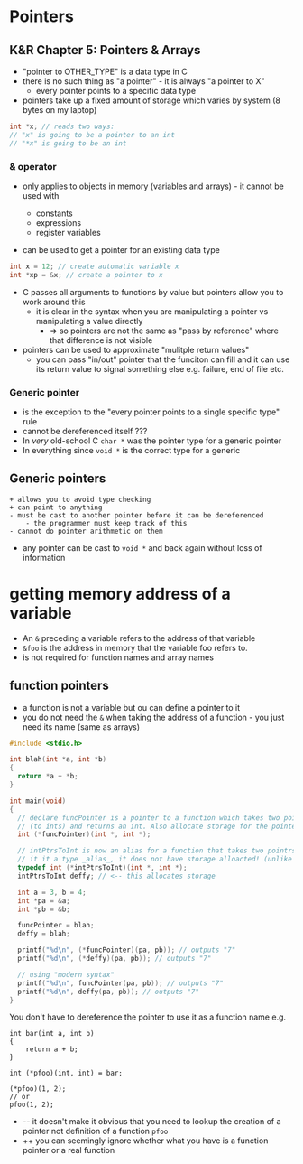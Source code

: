 # Pointers

## K&R Chapter 5: Pointers & Arrays

- "pointer to OTHER_TYPE" is a data type in C
- there is no such thing as "a pointer" - it is always "a pointer to X"
    - every pointer points to a specific data type
- pointers take up a fixed amount of storage which varies by system (8 bytes on
  my laptop)

```c
int *x; // reads two ways:
// "x" is going to be a pointer to an int
// "*x" is going to be an int
```

### & operator

- only applies to objects in memory (variables and arrays) - it cannot be used
  with
    - constants
    - expressions
    - register variables

- can be used to get a pointer for an existing data type

```c
int x = 12; // create automatic variable x
int *xp = &x; // create a pointer to x
```

- C passes all arguments to functions by value but pointers allow you to work
  around this
    - it is clear in the syntax when you are manipulating a pointer vs
      manipulating a value directly
        - => so pointers are not the same as "pass by reference" where that
          difference is not visible
- pointers can be used to approximate "mulitple return values"
    - you can pass "in/out" pointer that the funciton can fill and it can use
      its return value to signal something else e.g. failure, end of file etc.

### Generic pointer

- is the exception to the "every pointer points to a single specific type" rule
- cannot be dereferenced itself ???
- In _very_ old-school C `char *` was the pointer type for a generic pointer
- In everything since `void *` is the correct type for a generic

## Generic pointers

```
+ allows you to avoid type checking
+ can point to anything
- must be cast to another pointer before it can be dereferenced
    - the programmer must keep track of this
- cannot do pointer arithmetic on them
```

- any pointer can be cast to `void *` and back again without loss of information

# getting memory address of a variable

- An `&` preceding a variable refers to the address of that variable
- `&foo` is the address in memory that the variable foo refers to.
- is not required for function names and array names

## function pointers

- a function is not a variable but ou can define a pointer to it
- you do not need the `&` when taking the address of a function - you just need
  its name (same as arrays)

```c
#include <stdio.h>

int blah(int *a, int *b)
{
  return *a + *b;
}

int main(void)
{
  // declare funcPointer is a pointer to a function which takes two pointers
  // (to ints) and returns an int. Also allocate storage for the pointer
  int (*funcPointer)(int *, int *);

  // intPtrsToInt is now an alias for a function that takes two pointrs to ints and returns an int
  // it it a type _alias_, it does not have storage alloacted! (unlike funcPointer above)
  typedef int (*intPtrsToInt)(int *, int *);
  intPtrsToInt deffy; // <-- this allocates storage

  int a = 3, b = 4;
  int *pa = &a;
  int *pb = &b;

  funcPointer = blah;
  deffy = blah;

  printf("%d\n", (*funcPointer)(pa, pb)); // outputs "7"
  printf("%d\n", (*deffy)(pa, pb)); // outputs "7"

  // using "modern syntax"
  printf("%d\n", funcPointer(pa, pb)); // outputs "7"
  printf("%d\n", deffy(pa, pb)); // outputs "7"
}
```

You don't have to dereference the pointer to use it as a function name e.g.

```
int bar(int a, int b)
{
    return a + b;
}

int (*pfoo)(int, int) = bar;

(*pfoo)(1, 2);
// or
pfoo(1, 2);
```

- -- it doesn't make it obvious that you need to lookup the creation of a
  pointer not definition of a function `pfoo`
- ++ you can seemingly ignore whether what you have is a function pointer or a
  real function
